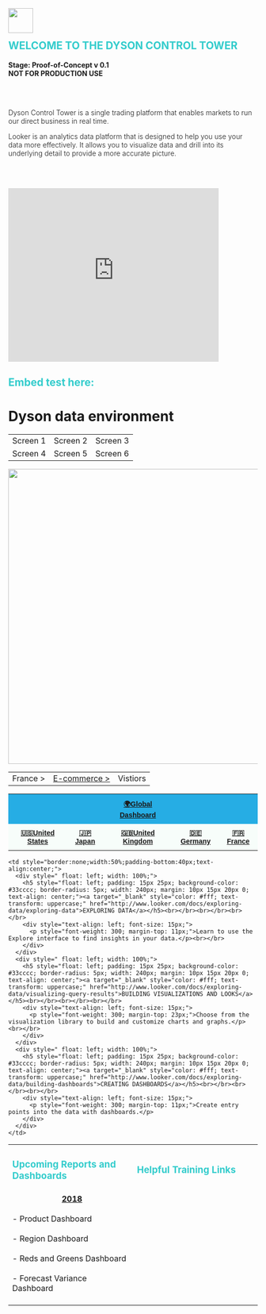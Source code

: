 <div style="float: left;">
<img src="https://upload.wikimedia.org/wikipedia/commons/2/2f/Dyson_logo.svg" border="0" height = "50">
</div>
<br><br />

<h2 style="text-transform: uppercase;float: center; color:  #33cccc ">
Welcome to the Dyson Control Tower
</h2>

<span style="font-weight: 300; float: center">
<b>Stage: Proof-of-Concept v 0.1</b> <br>
<b>NOT FOR PRODUCTION USE</b>


<br><br />

Dyson Control Tower is a single trading platform that enables markets to run our direct business in real time.

Looker is an analytics data platform that is designed to help you use your data more effectively. It allows you to visualize data and drill into its underlying detail to provide a more accurate picture.

<br><br />

<iframe width="425" height="350" frameborder="0" scrolling="no" src="https://dysonuk.eu.looker.com/embed/D9cS6U18NczU2ai0YoYmSb"></iframe>


<h2 style="color: #33cccc ">
Embed test here:
</h2>

<h1>Dyson data environment</h1>
<table width="494">
<tbody>
<tr>
<td>Screen 1</td>
<td>Screen 2</td>
<td>Screen 3</td>
</tr>
<tr>
<td>Screen 4</td>
<td>Screen 5</td>
<td>Screen 6</td>
</tr>
<tr>
</tr>
</tbody>
</table>


<img id="Image-Maps-Com-image-maps-2018-07-04-105437" src="http://www.image-maps.com/m/private/0/ihgtucud7it3lil4mtii379na6_platform_architecture_map.png" border="0" width="1262" height="595" orgWidth="1262" orgHeight="595" usemap="#image-maps-2018-07-04-105437" alt="" />
<map name="image-maps-2018-07-04-105437" id="ImageMapsCom-image-maps-2018-07-04-105437">
<area  alt="" title="" href="https://www.dyson.com" shape="rect" coords="598,47,784,120" style="outline:none;" target="_self"     />
<area  alt="" title="" href="https://www.dyson.fr" shape="rect" coords="170,177,356,250" style="outline:none;" target="_self"     />
<area shape="rect" coords="1260,593,1262,595" alt="Image Map" style="outline:none;" title="Image Map" href="http://www.image-maps.com/index.php?aff=mapped_users_0" />
</map>



<table width="440">
<tbody>
<tr>
<td>France &gt;</td>
<td><a href="https://www.dyson.fr">E-commerce &gt;</a></td>
<td>Vistiors </td>
</tr>
</tbody>
</table>



<style type="text/css">
.tg  {border-collapse:collapse;border-spacing:0;border-color:#999;}
.tg td{font-family:Arial, sans-serif;font-size:14px;padding:10px 5px;border-style:solid;border-width:0px;overflow:hidden;word-break:normal;border-color:#999;color:#444;background-color:#F7FDFA;}
.tg th{font-family:Arial, sans-serif;font-size:14px;font-weight:normal;padding:10px 5px;border-style:solid;border-width:0px;overflow:hidden;word-break:normal;border-color:#999;color:#fff;background-color:#26ADE4;}
.tg .tg-mqa1{font-weight:bold;border-color:#000000;text-align:center;vertical-align:top}
</style>
<table class="tg">
  <tr>
    <th class="tg-mqa1" colspan="2"></th>
    <th class="tg-mqa1"><a href="https://dysonuk.eu.looker.com/dashboards/9?Channel%20grouping=&filter_config=%7B%22Channel%20grouping%22:%5B%7B%22type%22:%22%3D%22,%22values%22:%5B%7B%22constant%22:%22%22%7D,%7B%7D%5D,%22id%22:2%7D%5D%7D">🌍Global Dashboard</a></th>
    <th class="tg-mqa1" colspan="2"></th>
  </tr>
  <tr>
    <td class="tg-mqa1"><a href="https://dysonuk.eu.looker.com/dashboards/8?Property=www.dyson.com">🇺🇸United States</a></td>
    <td class="tg-mqa1"><a href="https://dysonuk.eu.looker.com/dashboards/8?Property=www.dyson.co.jp">🇯🇵Japan</a></td>
    <td class="tg-mqa1"><a href="https://dysonuk.eu.looker.com/dashboards/8?Property=www.dyson.co.uk">🇬🇧United Kingdom</a></td>
    <td class="tg-mqa1"><a href="https://dysonuk.eu.looker.com/dashboards/8?Property=www.dyson.de">🇩🇪Germany</a></td>
    <td class="tg-mqa1"><a href="https://dysonuk.eu.looker.com/dashboards/8?Property=www.dyson.fr">🇫🇷France</a></td>
  </tr>
</table>

  <table style="border:none;">
  <tr>
    <td style="border:none;width:50%;">
      <h3 style="color: #33cccc ">
        Upcoming Reports and Dashboards
        </h3>
    </td>
    <td style="border:none;width:50%;">
      <h3 style="color: #33cccc ">
        Helpful Training Links
        </h3>
    </td>
  </tr>


  <tr>
    <td style="border:none;width:50%;text-align:left;">
    <u><b style = "margin: 0px 0px 0px 100px"> 2018 </b></u> <br></br>
      - Product Dashboard <br></br>
      - Region Dashboard <br></br>
      - Reds and Greens Dashboard  <br></br>
      - Forecast Variance Dashboard  <br></br>
    </td>

    <td style="border:none;width:50%;padding-bottom:40px;text-align:center;">
      <div style=" float: left; width: 100%;">
        <h5 style="float: left; padding: 15px 25px; background-color: #33cccc; border-radius: 5px; width: 240px; margin: 10px 15px 20px 0; text-align: center;"><a target="_blank" style="color: #fff; text-transform: uppercase;" href="http://www.looker.com/docs/exploring-data/exploring-data">EXPLORING DATA</a></h5><br></br><br></br><br></br>
        <div style="text-align: left; font-size: 15px;">
          <p style="font-weight: 300; margin-top: 11px;">Learn to use the Explore interface to find insights in your data.</p><br></br>
        </div>
      </div>
      <div style=" float: left; width: 100%;">
        <h5 style="float: left; padding: 15px 25px; background-color: #33cccc; border-radius: 5px; width: 240px; margin: 10px 15px 20px 0; text-align: center;"><a target="_blank" style="color: #fff; text-transform: uppercase;" href="http://www.looker.com/docs/exploring-data/visualizing-query-results">BUILDING VISUALIZATIONS AND LOOKS</a></h5><br></br><br></br><br></br>
        <div style="text-align: left; font-size: 15px;">
          <p style="font-weight: 300; margin-top: 23px;">Choose from the visualization library to build and customize charts and graphs.</p><br></br>
        </div>
      </div>
      <div style=" float: left; width: 100%;">
        <h5 style="float: left; padding: 15px 25px; background-color: #33cccc; border-radius: 5px; width: 240px; margin: 10px 15px 20px 0; text-align: center;"><a target="_blank" style="color: #fff; text-transform: uppercase;" href="http://www.looker.com/docs/exploring-data/building-dashboards">CREATING DASHBOARDS</a></h5><br></br><br></br><br></br>
        <div style="text-align: left; font-size: 15px;">
          <p style="font-weight: 300; margin-top: 11px;">Create entry points into the data with dashboards.</p>
        </div>
      </div>
    </td>
  </tr>
